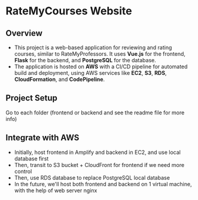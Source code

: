 
# RateMyCourses Website

## Overview

- This project is a web-based application for reviewing and rating courses, similar to RateMyProfessors. It uses **Vue.js** for the frontend, **Flask** for the backend, and **PostgreSQL** for the database. 
- The application is hosted on **AWS** with a CI/CD pipeline for automated build and deployment, using AWS services like **EC2**, **S3**, **RDS**, **CloudFormation**, and **CodePipeline**.

## Project Setup
Go to each folder (frontend or backend and see the readme file for more info)

## Integrate with AWS
- Initially, host frontend in Amplify and backend in EC2, and use local database first
- Then, transit to S3 bucket + CloudFront for frontend if we need more control
- Then, use RDS database to replace PostgreSQL local database
- In the future, we'll host both frontend and backend on 1 virtual machine, with the help of web server nginx